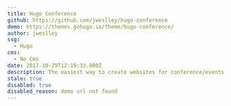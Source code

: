 ```yaml
---
title: Hugo Conference
github: https://github.com/jweslley/hugo-conference
demo: https://themes.gohugo.io/theme/hugo-conference/
author: jweslley
ssg:
  - Hugo
cms:
  - No Cms
date: 2017-10-29T12:19:33.000Z
description: The easiest way to create websites for conference/events
stale: true
disabled: true
disabled_reason: demo url not found
---
```

